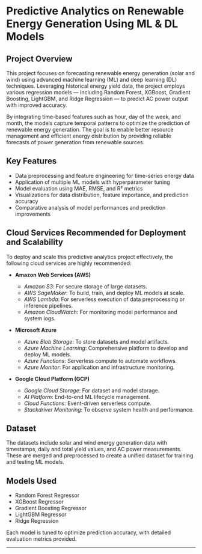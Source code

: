 # Predictive Analytics on Renewable Energy Generation Using ML & DL Models

## Project Overview

This project focuses on forecasting renewable energy generation (solar and wind) using advanced machine learning (ML) and deep learning (DL) techniques. Leveraging historical energy yield data, the project employs various regression models — including Random Forest, XGBoost, Gradient Boosting, LightGBM, and Ridge Regression — to predict AC power output with improved accuracy.

By integrating time-based features such as hour, day of the week, and month, the models capture temporal patterns to optimize the prediction of renewable energy generation. The goal is to enable better resource management and efficient energy distribution by providing reliable forecasts of power generation from renewable sources.

## Key Features

- Data preprocessing and feature engineering for time-series energy data
- Application of multiple ML models with hyperparameter tuning
- Model evaluation using MAE, RMSE, and R² metrics
- Visualizations for data distribution, feature importance, and prediction accuracy
- Comparative analysis of model performances and prediction improvements

## Cloud Services Recommended for Deployment and Scalability

To deploy and scale this predictive analytics project effectively, the following cloud services are highly recommended:

- **Amazon Web Services (AWS)**
  - *Amazon S3*: For secure storage of large datasets.
  - *AWS SageMaker*: To build, train, and deploy ML models at scale.
  - *AWS Lambda*: For serverless execution of data preprocessing or inference pipelines.
  - *Amazon CloudWatch*: For monitoring model performance and system logs.

- **Microsoft Azure**
  - *Azure Blob Storage*: To store datasets and model artifacts.
  - *Azure Machine Learning*: Comprehensive platform to develop and deploy ML models.
  - *Azure Functions*: Serverless compute to automate workflows.
  - *Azure Monitor*: For application and infrastructure monitoring.

- **Google Cloud Platform (GCP)**
  - *Google Cloud Storage*: For dataset and model storage.
  - *AI Platform*: End-to-end ML lifecycle management.
  - *Cloud Functions*: Event-driven serverless compute.
  - *Stackdriver Monitoring*: To observe system health and performance.

## Dataset

The datasets include solar and wind energy generation data with timestamps, daily and total yield values, and AC power measurements. These are merged and preprocessed to create a unified dataset for training and testing ML models.

## Models Used

- Random Forest Regressor
- XGBoost Regressor
- Gradient Boosting Regressor
- LightGBM Regressor
- Ridge Regression

Each model is tuned to optimize prediction accuracy, with detailed evaluation metrics provided.

---

